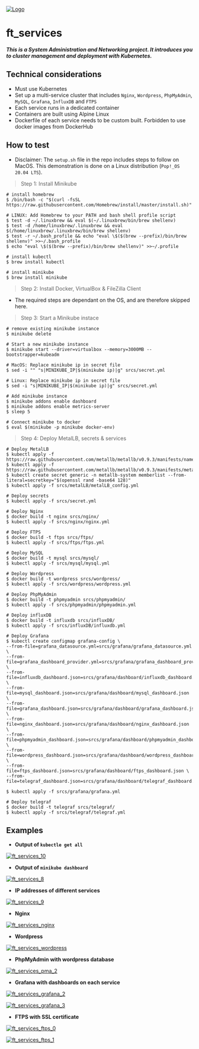 [![Logo](https://github.com/qingqingqingli/readme_images/blob/master/codam_logo_1.png)](https://github.com/qingqingqingli/ft_services)

# ft_services
***This is a System Administration and Networking project. It introduces you to cluster management and deployment with Kubernetes.***

## Technical considerations

- Must use Kubernetes
- Set up a multi-service cluster that includes ```Nginx```, ```Wordpress```, ```PhpMyAdmin```, ```MySQL```, ```Grafana```, ```InfluxDB``` and ```FTPS```
- Each service runs in a dedicated container
- Containers are built using Alpine Linux
- Dockerfile of each service needs to be custom built. Forbidden to use docker images from DockerHub

## How to test
- Disclaimer: The ```setup.sh``` file in the repo includes steps to follow on MacOS. This demonstration is done on a Linux distribution (```Pop!_OS 20.04 LTS```).

> Step 1: Install Minikube

```shell
# install homebrew 
$ /bin/bash -c "$(curl -fsSL https://raw.githubusercontent.com/Homebrew/install/master/install.sh)"

# LINUX: Add Homebrew to your PATH and bash shell profile script
$ test -d ~/.linuxbrew && eval $(~/.linuxbrew/bin/brew shellenv)
$ test -d /home/linuxbrew/.linuxbrew && eval $(/home/linuxbrew/.linuxbrew/bin/brew shellenv)
$ test -r ~/.bash_profile && echo "eval \$($(brew --prefix)/bin/brew shellenv)" >>~/.bash_profile
$ echo "eval \$($(brew --prefix)/bin/brew shellenv)" >>~/.profile

# install kubectl
$ brew install kubectl

# install minikube
$ brew install minikube
```

> Step 2: Install Docker, VirtualBox & FileZilla Client
- The required steps are dependant on the OS, and are therefore skipped here. 

> Step 3: Start a Minikube instace

```shell
# remove existing minikube instance
$ minikube delete

# Start a new minikube instance
$ minikube start --driver=virtualbox --memory=3000MB --bootstrapper=kubeadm

# MacOS: Replace minikube ip in secret file
$ sed -i "" "s|MINIKUBE_IP|$(minikube ip)|g" srcs/secret.yml

# Linux: Replace minikube ip in secret file
$ sed -i "s|MINIKUBE_IP|$(minikube ip)|g" srcs/secret.yml

# Add minikube instance
$ minikube addons enable dashboard
$ minikube addons enable metrics-server
$ sleep 5

# Connect minikube to docker
$ eval $(minikube -p minikube docker-env)

```
> Step 4: Deploy MetalLB, secrets & services

```shell
# Deploy MetalLB
$ kubectl apply -f https://raw.githubusercontent.com/metallb/metallb/v0.9.3/manifests/namespace.yaml
$ kubectl apply -f https://raw.githubusercontent.com/metallb/metallb/v0.9.3/manifests/metallb.yaml
$ kubectl create secret generic -n metallb-system memberlist --from-literal=secretkey="$(openssl rand -base64 128)"
$ kubectl apply -f srcs/metalLB/metalLB_config.yml

# Deploy secrets
$ kubectl apply -f srcs/secret.yml

# Deploy Nginx
$ docker build -t nginx srcs/nginx/
$ kubectl apply -f srcs/nginx/nginx.yml

# Deploy FTPS
$ docker build -t ftps srcs/ftps/
$ kubectl apply -f srcs/ftps/ftps.yml

# Deploy MySQL
$ docker build -t mysql srcs/mysql/
$ kubectl apply -f srcs/mysql/mysql.yml

# Deploy Wordpress
$ docker build -t wordpress srcs/wordpress/
$ kubectl apply -f srcs/wordpress/wordpress.yml

# Deploy PhpMyAdmin
$ docker build -t phpmyadmin srcs/phpmyadmin/
$ kubectl apply -f srcs/phpmyadmin/phpmyadmin.yml

# Deploy influxDB
$ docker build -t influxdb srcs/influxDB/
$ kubectl apply -f srcs/influxDB/influxdb.yml

# Deploy Grafana
$ kubectl create configmap grafana-config \
--from-file=grafana_datasource.yml=srcs/grafana/grafana_datasource.yml \
--from-file=grafana_dashboard_provider.yml=srcs/grafana/grafana_dashboard_provider.yml \
--from-file=influxdb_dashboard.json=srcs/grafana/dashboard/influxdb_dashboard.json \
--from-file=mysql_dashboard.json=srcs/grafana/dashboard/mysql_dashboard.json \
--from-file=grafana_dashboard.json=srcs/grafana/dashboard/grafana_dashboard.json \
--from-file=nginx_dashboard.json=srcs/grafana/dashboard/nginx_dashboard.json \
--from-file=phpmyadmin_dashboard.json=srcs/grafana/dashboard/phpmyadmin_dashboard.json \
--from-file=wordpress_dashboard.json=srcs/grafana/dashboard/wordpress_dashboard.json \
--from-file=ftps_dashboard.json=srcs/grafana/dashboard/ftps_dashboard.json \
--from-file=telegraf_dashboard.json=srcs/grafana/dashboard/telegraf_dashboard.json

$ kubectl apply -f srcs/grafana/grafana.yml

# Deploy telegraf
$ docker build -t telegraf srcs/telegraf/
$ kubectl apply -f srcs/telegraf/telegraf.yml

```

## Examples

- **Output of ```kubectle get all```**

[![ft_services_10](https://github.com/qingqingqingli/readme_images/blob/master/ft_services_10.png)](https://github.com/qingqingqingli/ft_services)

- **Output of ```minikube dashboard```**

[![ft_services_8](https://github.com/qingqingqingli/readme_images/blob/master/ft_services_8.png)](https://github.com/qingqingqingli/ft_services)

- **IP addresses of different services**

[![ft_services_9](https://github.com/qingqingqingli/readme_images/blob/master/ft_services_9.png)](https://github.com/qingqingqingli/ft_services)

- **Nginx**

[![ft_services_nginx](https://github.com/qingqingqingli/readme_images/blob/master/ft_services_nginx.png)](https://github.com/qingqingqingli/ft_services)

- **Wordpress**

[![ft_services_wordpress](https://github.com/qingqingqingli/readme_images/blob/master/ft_services_wordpress.png)](https://github.com/qingqingqingli/ft_services)

- **PhpMyAdmin with wordpress database**

[![ft_services_pma_2](https://github.com/qingqingqingli/readme_images/blob/master/ft_services_pma_2.png)](https://github.com/qingqingqingli/ft_services)

- **Grafana with dashboards on each service**

[![ft_services_grafana_2](https://github.com/qingqingqingli/readme_images/blob/master/ft_services_grafana_2.png)](https://github.com/qingqingqingli/ft_services)

[![ft_services_grafana_3](https://github.com/qingqingqingli/readme_images/blob/master/ft_services_grafana_3.png)](https://github.com/qingqingqingli/ft_services)

- **FTPS with SSL certificate**

[![ft_services_ftps_0](https://github.com/qingqingqingli/readme_images/blob/master/ft_services_ftps_0.png)](https://github.com/qingqingqingli/ft_services)

[![ft_services_ftps_1](https://github.com/qingqingqingli/readme_images/blob/master/ft_services_ftps_1.png)](https://github.com/qingqingqingli/ft_services)
